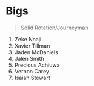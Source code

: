 Bigs
===
>Solid Rotation/Journeyman

1. Zeke Nnaji
1. Xavier Tillman
1. Jaden McDaniels
1. Jalen Smith
1. Precious Achiuwa
1. Vernon Carey
1. Isaiah Stewart